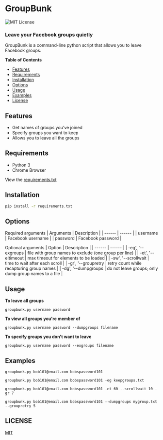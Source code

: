 # GroupBunk
![MIT License](https://img.shields.io/github/license/shine-jayakumar/Covid19-Exploratory-Analysis-With-SQL)

### Leave your Facebook groups quietly

GroupBunk is a command-line python script that allows you to leave Facebook groups.

**Table of Contents**
- [Features](#Features "Features")
- [Requirements](#Requirements "Requirements")
- [Installation](#Installation "Installation")
- [Options](#Options "Options")
- [Usage](#Usage "Usage")
- [Examples](#Examples "Examples")
- [License](#LICENSE "License")

## Features
- Get names of groups you've joined
- Specify groups you want to keep
- Allows you to leave all the groups

## Requirements
- Python 3
- Chrome Browser

View the [requirements.txt](https://github.com/shine-jayakumar/Rubber-Price-Telegram-Bot/blob/master/requirements.txt)

## Installation
```sh
pip install -r requirements.txt
```
## Options
Required arguments
| Arguments | Description |
| ------ | ------ |
| username | Facebook username |
| password | Facebook password |

Optional arguments
| Option | Description |
| ------ | ------ |
| -eg', '--exgroups | file with group names to exclude (one group per line) |
| -et', '--eltimeout | max timeout for elements to be loaded |
| -sw', '--scrollwait | time to wait after each scroll |
| -gr', '--groupretry | retry count while recapturing group names |
| -dg', '--dumpgroups | do not leave groups; only dump group names to a file |

## Usage
**To leave all groups**

```
groupbunk.py username password
```
    
**To view all groups you're member of**
```
groupbunk.py username password --dumpgroups filename
```
    
**To specify groups you don't want to leave**
```
groupbunk.py username password --exgroups filename
```
    
## Examples
```
groupbunk.py bob101@email.com bobspassword101
```
```
groupbunk.py bob101@email.com bobspassword101 -eg keepgroups.txt
```
```
groupbunk.py bob101@email.com bobspassword101 -et 60 --scrollwait 10 -gr 7
```
```
groupbunk.py bob101@email.com bobspassword101 --dumpgroups mygroup.txt --groupretry 5
```
## LICENSE
[MIT](https://github.com/shine-jayakumar/groupbunk-fb/blob/master/LICENSE)
